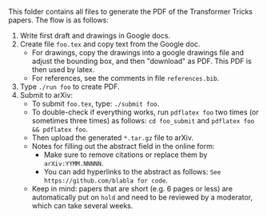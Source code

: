 This folder contains all files to generate the PDF of the Transformer Tricks papers. The flow is as follows:
1) Write first draft and drawings in Google docs.
2) Create file `foo.tex` and copy text from the Google doc.
    - For drawings, copy the drawings into a google drawings file and adjust the bounding box, and then "download" as PDF. This PDF is then used by latex.
    - For references, see the comments in file `references.bib`.
3) Type `./run foo` to create PDF.
4) Submit to arXiv:
    - To submit `foo.tex`, type: `./submit foo`.
    - To double-check if everything works, run `pdflatex foo` two times (or sometimes three times) as follows:
      `cd foo_submit` and `pdflatex foo && pdflatex foo`.
   - Then upload the generated `*.tar.gz` file to arXiv.
   - Notes for filling out the abstract field in the online form:
     - Make sure to remove citations or replace them by `arXiv:YYMM.NNNNN`.
     - You can add hyperlinks to the abstract as follows: `See https://github.com/blabla for code`.
   - Keep in mind: papers that are short (e.g. 6 pages or less) are automatically put on `hold` and need to be reviewed by a moderator, which can take several weeks.
